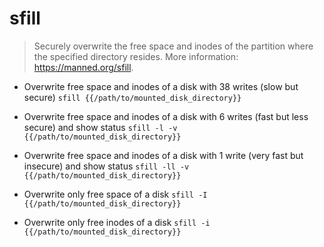 # sfill
> Securely overwrite the free space and inodes of the partition where the specified directory resides.
> More information: <https://manned.org/sfill>.

- Overwrite free space and inodes of a disk with 38 writes (slow but secure)
`sfill {{/path/to/mounted_disk_directory}}`

- Overwrite free space and inodes of a disk with 6 writes (fast but less secure) and show status
`sfill -l -v {{/path/to/mounted_disk_directory}}`

- Overwrite free space and inodes of a disk with 1 write (very fast but insecure) and show status
`sfill -ll -v {{/path/to/mounted_disk_directory}}`

- Overwrite only free space of a disk
`sfill -I {{/path/to/mounted_disk_directory}}`

- Overwrite only free inodes of a disk
`sfill -i {{/path/to/mounted_disk_directory}}`
